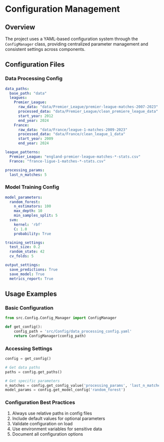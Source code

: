 # Configuration Management

## Overview
The project uses a YAML-based configuration system through the `ConfigManager` class, providing centralized parameter management and consistent settings across components.

## Configuration Files

### Data Processing Config
```yaml
data_paths:
  base_path: "data"
  leagues:
    Premier_League:
      raw_data: "data/Premier_League/premier-league-matches-2007-2023"
      processed_data: "data/Premier_League/clean_premiere_league_data"
      start_year: 2012
      end_year: 2024
    France:
      raw_data: "data/France/league-1-matches-2009-2023"
      processed_data: "data/France/clean_league_1_data"
      start_year: 2009
      end_year: 2024

league_patterns:
  Premier_League: "england-premier-league-matches-*-stats.csv"
  France: "france-ligue-1-matches-*-stats.csv"

processing_params:
  last_n_matches: 5
```

### Model Training Config
```yaml
model_parameters:
  random_forest:
    n_estimators: 100
    max_depth: 10
    min_samples_split: 5
  svm:
    kernel: 'rbf'
    C: 1.0
    probability: True

training_settings:
  test_size: 0.2
  random_state: 42
  cv_folds: 5

output_settings:
  save_predictions: True
  save_model: True
  metrics_report: True
```

## Usage Examples

### Basic Configuration
```python
from src.Config.Config_Manager import ConfigManager

def get_config():
    config_path = 'src/Config/data_processing_config.yaml'
    return ConfigManager(config_path)
```

### Accessing Settings
```python
config = get_config()

# Get data paths
paths = config.get_paths()

# Get specific parameters
n_matches = config.get_config_value('processing_params', 'last_n_matches')
model_params = config.get_model_config('random_forest')
```

### Configuration Best Practices
1. Always use relative paths in config files
2. Include default values for optional parameters
3. Validate configuration on load
4. Use environment variables for sensitive data
5. Document all configuration options
